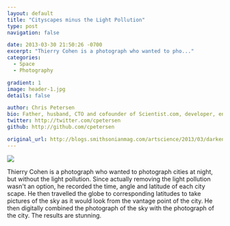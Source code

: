 ```yaml
---
layout: default
title: "Cityscapes minus the Light Pollution"
type: post
navigation: false

date: 2013-03-30 21:50:26 -0700
excerpt: "Thierry Cohen is a photograph who wanted to pho..."
categories:
  - Space
  - Photography

gradient: 1
image: header-1.jpg
details: false

author: Chris Petersen
bio: Father, husband, CTO and cofounder of Scientist.com, developer, entrepreneur and technologist.
twitter: http://twitter.com/cpetersen
github: http://github.com/cpetersen

original_url: http://blogs.smithsonianmag.com/artscience/2013/03/darkened-cities/
---
```



  ![](/assets/import/2cddccaa8366ca6fa9fcb3e62806ff50.png)  

 Thierry Cohen is a photograph who wanted to photograph cities at night, but without the light pollution. Since actually removing the light pollution wasn't an option, he recorded the time, angle and latitude of each city scape. He then travelled the globe to corresponding latitudes to take pictures of the sky as it would look from the vantage point of the city. He then digitally combined the photograph of the sky with the photograph of the city. The results are stunning.

 

